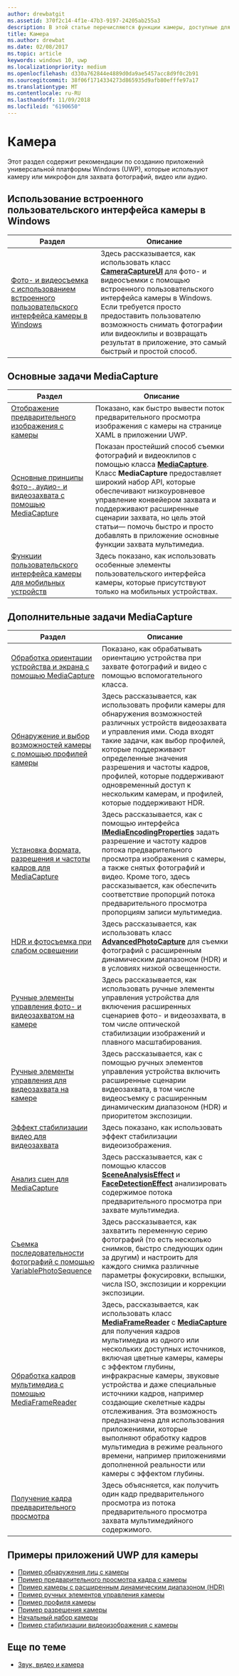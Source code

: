 ```yaml
---
author: drewbatgit
ms.assetid: 370f2c14-4f1e-47b3-9197-24205ab255a3
description: В этой статье перечисляются функции камеры, доступные для приложений UWP, и приводятся ссылки на статьи с инструкциями по их использованию.
title: Камера
ms.author: drewbat
ms.date: 02/08/2017
ms.topic: article
keywords: windows 10, uwp
ms.localizationpriority: medium
ms.openlocfilehash: d330a762844e4889d0da9ae5457acc8d9f0c2b91
ms.sourcegitcommit: 38f06f1714334273d865935d9afb80efffe97a17
ms.translationtype: MT
ms.contentlocale: ru-RU
ms.lasthandoff: 11/09/2018
ms.locfileid: "6190650"
---
```

# <a name="camera"></a>Камера

Этот раздел содержит рекомендации по созданию приложений универсальной платформы Windows (UWP), которые используют камеру или микрофон для захвата фотографий, видео или аудио.

## <a name="use-the-windows-built-in-camera-ui"></a>Использование встроенного пользовательского интерфейса камеры в Windows

| Раздел | Описание |
|---------------------------------------------------------------------------------------------------|------------------------------------------------------------------------------------------------------------------------------------------------------------------------------------------------------------------------------------------------------------------------------------------------|
| [Фото- и видеосъемка с использованием встроенного пользовательского интерфейса камеры в Windows](capture-photos-and-video-with-cameracaptureui.md) | Здесь рассказывается, как использовать класс [**CameraCaptureUI**](https://msdn.microsoft.com/library/windows/apps/Windows.Media.Capture.CameraCaptureUI) для фото- и видеосъемки с помощью встроенного пользовательского интерфейса камеры в Windows. Если требуется просто предоставить пользователю возможность снимать фотографии или видеоклипы и возвращать результат в приложение, это самый быстрый и простой способ.  |

## <a name="basic-mediacapture-tasks"></a>Основные задачи MediaCapture

| Раздел | Описание |
|---------------------------------------------------------------------------------------------------|------------------------------------------------------------------------------------------------------------------------------------------------------------------------------------------------------------------------------------------------------------------------------------------------|
| [Отображение предварительного изображения с камеры](simple-camera-preview-access.md) | Показано, как быстро вывести поток предварительного просмотра изображения с камеры на странице XAML в приложении UWP. |
| [Основные принципы фото-, аудио- и видеозахвата с помощью MediaCapture](basic-photo-video-and-audio-capture-with-MediaCapture.md) | Показан простейший способ съемки фотографий и видеоклипов с помощью класса [**MediaCapture**](https://msdn.microsoft.com/library/windows/apps/Windows.Media.Capture.MediaCapture). Класс **MediaCapture** предоставляет широкий набор API, которые обеспечивают низкоуровневое управление конвейером захвата и поддерживают расширенные сценарии захвата, но цель этой статьи— помочь быстро и просто добавлять в приложение основные функции захвата мультимедиа. |
| [Функции пользовательского интерфейса камеры для мобильных устройств](camera-ui-features-for-mobile-devices.md) | Здесь показано, как использовать особенные элементы пользовательского интерфейса камеры, которые присутствуют только на мобильных устройствах.  |
                                                                                                               
## <a name="advanced-mediacapture-tasks"></a>Дополнительные задачи MediaCapture   
                                                                                                               
| Раздел                                                                                             | Описание                                                                                                                                                                                                                                                                                    |
|---------------------------------------------------------------------------------------------------|------------------------------------------------------------------------------------------------------------------------------------------------------------------------------------------------------------------------------------------------------------------------------------------------|
| [Обработка ориентации устройства и экрана с помощью MediaCapture](handle-device-orientation-with-mediacapture.md) | Показано, как обрабатывать ориентацию устройства при захвате фотографий и видео с помощью вспомогательного класса. | 
| [Обнаружение и выбор возможностей камеры с помощью профилей камеры](camera-profiles.md) | Здесь рассказывается, как использовать профили камеры для обнаружения возможностей различных устройств видеозахвата и управления ими. Сюда входят такие задачи, как выбор профилей, которые поддерживают определенные значения разрешения и частоты кадров, профилей, которые поддерживают одновременный доступ к нескольким камерам, и профилей, которые поддерживают HDR. |
| [Установка формата, разрешения и частоты кадров для MediaCapture](set-media-encoding-properties.md) | Здесь рассказывается, как с помощью интерфейса [**IMediaEncodingProperties**](https://msdn.microsoft.com/library/windows/apps/hh701011) задать разрешение и частоту кадров потока предварительного просмотра изображения с камеры, а также снятых фотографий и видео. Кроме того, здесь рассказывается, как обеспечить соответствие пропорций потока предварительного просмотра пропорциям записи мультимедиа. |
| [HDR и фотосъемка при слабом освещении](high-dynamic-range-hdr-photo-capture.md) | Здесь рассказывается, как использовать класс [**AdvancedPhotoCapture**](https://msdn.microsoft.com/library/windows/apps/Windows.Media.Capture.AdvancedPhotoCapture) для съемки фотографий с расширенным динамическим диапазоном (HDR) и в условиях низкой освещенности. |
| [Ручные элементы управления фото- и видеозахватом на камере](capture-device-controls-for-photo-and-video-capture.md) | Здесь рассказывается, как использовать ручные элементы управления устройства для включения расширенных сценариев фото- и видеозахвата, в том числе оптической стабилизации изображений и плавного масштабирования. |
| [Ручные элементы управления для видеозахвата на камере](capture-device-controls-for-video-capture.md) | Здесь рассказывается, как с помощью ручных элементов управления устройства включить расширенные сценарии видеозахвата, в том числе видеосъемку с расширенным динамическим диапазоном (HDR) и приоритетом экспозиции.  |
| [Эффект стабилизации видео для видеозахвата](effects-for-video-capture.md) | Здесь показано, как использовать эффект стабилизации видеоизображения.  |
| [Анализ сцен для MediaCapture](scene-analysis-for-media-capture.md) | Здесь рассказывается, как с помощью классов [**SceneAnalysisEffect**](https://msdn.microsoft.com/library/windows/apps/Windows.Media.Core.SceneAnalysisEffect) и [**FaceDetectionEffect**](https://msdn.microsoft.com/library/windows/apps/Windows.Media.Core.FaceDetectionEffect) анализировать содержимое потока предварительного просмотра при захвате мультимедиа.  |
| [Съемка последовательности фотографий с помощью VariablePhotoSequence](variable-photo-sequence.md) | Здесь рассказывается, как захватить переменную серию фотографий (то есть несколько снимков, быстро следующих один за другим) и настроить для каждого снимка различные параметры фокусировки, вспышки, числа ISO, экспозиции и коррекции экспозиции.  |
| [Обработка кадров мультимедиа с помощью MediaFrameReader](process-media-frames-with-mediaframereader.md) | Здесь, рассказывается, как использовать класс [**MediaFrameReader**](https://msdn.microsoft.com/library/windows/apps/Windows.Media.Capture.Frames.MediaFrameReader) с [**MediaCapture**](https://msdn.microsoft.com/library/windows/apps/Windows.Media.Capture.MediaCapture) для получения кадров мультимедиа из одного или нескольких доступных источников, включая цветные камеры, камеры с эффектом глубины, инфракрасные камеры, звуковые устройства и даже специальные источники кадров, например создающие скелетные кадры отслеживания. Эта возможность предназначена для использования приложениями, которые выполняют обработку кадров мультимедиа в режиме реального времени, например приложениями дополненной реальности или камеры с эффектом глубины.  |
| [Получение кадра предварительного просмотра](get-a-preview-frame.md) | Здесь объясняется, как получить один кадр предварительного просмотра из потока предварительного просмотра захвата мультимедийного содержимого.  |                                                                                                   


## <a name="uwp-app-samples-for-camera"></a>Примеры приложений UWP для камеры

* [Пример обнаружения лиц с камеры](http://go.microsoft.com/fwlink/p/?LinkID=619486&clcid=0x409)
* [Пример предварительного просмотра кадра с камеры](http://go.microsoft.com/fwlink/p/?LinkID=620516&clcid=0x409)
* [Пример камеры с расширенным динамическим диапазоном (HDR)](http://go.microsoft.com/fwlink/p/?LinkID=620517&clcid=0x409)
* [Пример ручных элементов управления камеры](http://go.microsoft.com/fwlink/p/?LinkID=627611&clcid=0x409)
* [Пример профиля камеры](http://go.microsoft.com/fwlink/p/?LinkID=620518&clcid=0x409)
* [Пример разрешения камеры](http://go.microsoft.com/fwlink/p/?LinkID=624252&clcid=0x409)
* [Начальный набор камеры](http://go.microsoft.com/fwlink/p/?LinkID=619479&clcid=0x409)
* [Пример стабилизации видеоизображения с камеры](http://go.microsoft.com/fwlink/p/?LinkID=620519&clcid=0x409)

## <a name="related-topics"></a>Еще по теме

* [Звук, видео и камера](index.md)
 

 




